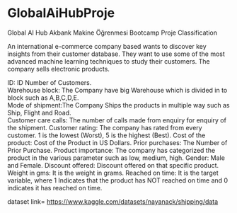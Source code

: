 # GlobalAiHubProje
Global AI Hub Akbank Makine Öğrenmesi Bootcamp Proje Classification

An international e-commerce company based wants to discover key insights from their customer database. They want to use some of the most advanced machine learning techniques to study their customers. The company sells 
electronic products.

ID: ID Number of Customers.                                                                                                                                                                                                     
Warehouse block: The Company have big Warehouse which is divided in to block such as A,B,C,D,E.                                                                                                                                 
Mode of shipment:The Company Ships the products in multiple way such as Ship, Flight and Road.                                                                                                                                  
Customer care calls: The number of calls made from enquiry for enquiry of the shipment.
Customer rating: The company has rated from every customer. 1 is the lowest (Worst), 5 is the highest (Best).
Cost of the product: Cost of the Product in US Dollars.
Prior purchases: The Number of Prior Purchase.
Product importance: The company has categorized the product in the various parameter such as low, medium, high.
Gender: Male and Female.
Discount offered: Discount offered on that specific product.
Weight in gms: It is the weight in grams.
Reached on time: It is the target variable, where 1 Indicates that the product has NOT reached on time and 0 indicates it has reached on time.

dataset link= https://www.kaggle.com/datasets/nayanack/shipping/data
